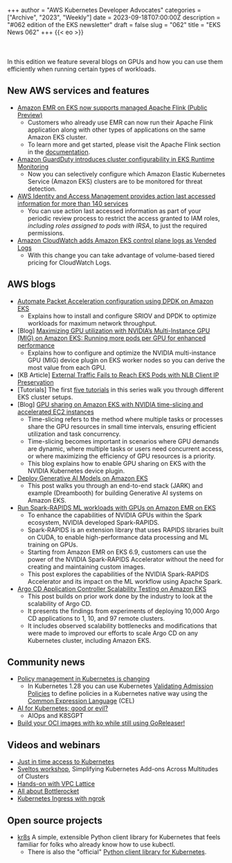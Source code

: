 +++
author = "AWS Kubernetes Developer Advocates"
categories = ["Archive", "2023", "Weekly"]
date = 2023-09-18T07:00:00Z
description = "#062 edition of the EKS newsletter"
draft = false
slug = "062"
title = "EKS News 062"
+++
{{< eo >}}
<br/><br/><br/><br/>
In this edition we feature several blogs on GPUs and how you can use them efficiently when running certain types of workloads. 

## New AWS services and features
* [Amazon EMR on EKS now supports managed Apache Flink (Public Preview)](https://aws.amazon.com/about-aws/whats-new/2023/09/amazon-emr-eks-managed-apache-flink-public-preview/)
    * Customers who already use EMR can now run their Apache Flink application along with other types of applications on the same Amazon EKS cluster.
    * To learn more and get started, please visit the Apache Flink section in the [documentation](https://docs.aws.amazon.com/emr/latest/EMR-on-EKS-DevelopmentGuide/run-flink-jobs.html).
* [Amazon GuardDuty introduces cluster configurability in EKS Runtime Monitoring](https://aws.amazon.com/about-aws/whats-new/2023/09/amazon-guardduty-cluster-configurability-eks-monitoring/)
    * Now you can selectively configure which Amazon Elastic Kubernetes Service (Amazon EKS) clusters are to be monitored for threat detection.
* [AWS Identity and Access Management provides action last accessed information for more than 140 services](https://aws.amazon.com/about-aws/whats-new/2023/09/aws-identity-access-management-action-last-accessed-information/)
    * You can use action last accessed information as part of your periodic review process to restrict the access granted to IAM roles, _including roles assigned to pods with IRSA_, to just the required permissions.
* [Amazon CloudWatch adds Amazon EKS control plane logs as Vended Logs](https://aws.amazon.com/about-aws/whats-new/2023/09/amazon-cloudwatch-eks-control-plane-vended-logs/)
    * With this change you can take advantage of volume-based tiered pricing for CloudWatch Logs.
## AWS blogs
* [Automate Packet Acceleration configuration using DPDK on Amazon EKS](https://aws.amazon.com/blogs/industries/automate-packet-acceleration-configuration-using-dpdk-on-amazon-eks/)
    * Explains how to install and configure SRIOV and DPDK to optimize workloads for maximum network throughput.
* [Blog] [Maximizing GPU utilization with NVIDIA’s Multi-Instance GPU (MIG) on Amazon EKS: Running more pods per GPU for enhanced performance](https://aws.amazon.com/blogs/containers/maximizing-gpu-utilization-with-nvidias-multi-instance-gpu-mig-on-amazon-eks-running-more-pods-per-gpu-for-enhanced-performance/)
    * Explains how to configure and optimize the NVIDIA multi-instance GPU (MIG) device plugin on EKS worker nodes so you can derive the most value from each GPU.
* [KB Article] [External Traffic Fails to Reach EKS Pods with NLB Client IP Preservation](https://repost.aws/articles/ARNVGzI4YlSGuoP_UnxCBY-w)
* [Tutorials] The first [five tutorials](https://community.aws/tags/eks-cluster-setup) in this series walk you through different EKS cluster setups.
* [Blog] [GPU sharing on Amazon EKS with NVIDIA time-slicing and accelerated EC2 instances](https://aws.amazon.com/blogs/containers/gpu-sharing-on-amazon-eks-with-nvidia-time-slicing-and-accelerated-ec2-instances/)
    * Time-slicing refers to the method where multiple tasks or processes share the GPU resources in small time intervals, ensuring efficient utilization and task concurrency.
    * Time-slicing becomes important in scenarios where GPU demands are dynamic, where multiple tasks or users need concurrent access, or where maximizing the efficiency of GPU resources is a priority.
    * This blog explains how to enable GPU sharing on EKS with the NVIDIA Kubernetes device plugin.
* [Deploy Generative AI Models on Amazon EKS](https://aws.amazon.com/blogs/containers/deploy-generative-ai-models-on-amazon-eks/)
    * This post walks you through an end-to-end stack (JARK) and example (Dreambooth) for building Generative AI systems on Amazon EKS.
* [Run Spark-RAPIDS ML workloads with GPUs on Amazon EMR on EKS](https://aws.amazon.com/blogs/containers/run-spark-rapids-ml-workloads-with-gpus-on-amazon-emr-on-eks/)
    * To enhance the capabilities of NVIDIA GPUs within the Spark ecosystem, NVIDIA developed Spark-RAPIDS. 
    * Spark-RAPIDS is an extension library that uses RAPIDS libraries built on CUDA, to enable high-performance data processing and ML training on GPUs.
    * Starting from Amazon EMR on EKS 6.9, customers can use the power of the NVIDIA Spark-RAPIDS Accelerator without the need for creating and maintaining custom images.
    * This post explores the capabilities of the NVIDIA Spark-RAPIDS Accelerator and its impact on the ML workflow using Apache Spark.
* [Argo CD Application Controller Scalability Testing on Amazon EKS](https://aws.amazon.com/blogs/opensource/argo-cd-application-controller-scalability-testing-on-amazon-eks/)
    * This post builds on prior work done by the industry to look at the scalability of Argo CD. 
    * It presents the findings from experiments of deploying 10,000 Argo CD applications to 1, 10, and 97 remote clusters. 
    * It includes observed scalability bottlenecks and modifications that were made to improved our efforts to scale Argo CD on any Kubernetes cluster, including Amazon EKS.
## Community news
* [Policy management in Kubernetes is changing](https://www.cncf.io/blog/2023/09/14/policy-management-in-kubernetes-is-changing/)
    * In Kubernetes 1.28 you can use Kubernetes [Validating Admission Policies](https://kubernetes.io/docs/reference/access-authn-authz/validating-admission-policy/) to define policies in a Kubernetes native way using the [Common Expression Language](https://github.com/google/cel-spec) (CEL)
* [AI for Kubernetes; good or evil?](https://www.cncf.io/blog/2023/09/05/ai-for-kubernetes-good-or-evil/)
    * AIOps and K8SGPT
* [Build your OCI images with ko while still using GoReleaser!](https://www.linkedin.com/posts/bthnapydin_goreleaser-docker-images-with-ko-activity-7104521541350043648-5JYz/?utm_source=share&utm_medium=member_ios)
## Videos and webinars
* [Just in time access to Kubernetes](https://www.youtube.com/watch?v=n4eAi-1FrNI)
* [Sveltos workshop](https://www.youtube.com/watch?v=eYzlyc26Vic), Simplifying Kubernetes Add-ons Across Multitudes of Clusters
* [Hands-on with VPC Lattice](https://www.youtube.com/watch?v=l-FKi7eCb7k)
* [All about Bottlerocket](https://www.youtube.com/watch?v=iiyOKqeDqbo)
* [Kubernetes Ingress with ngrok](https://www.youtube.com/watch?v=Z3lK_QEwrDA)
## Open source projects
* [kr8s](https://github.com/kr8s-org/kr8s) A simple, extensible Python client library for Kubernetes that feels familiar for folks who already know how to use kubectl.
    * There is also the "official" [Python client library for Kubernetes](https://github.com/kubernetes-client/python).
